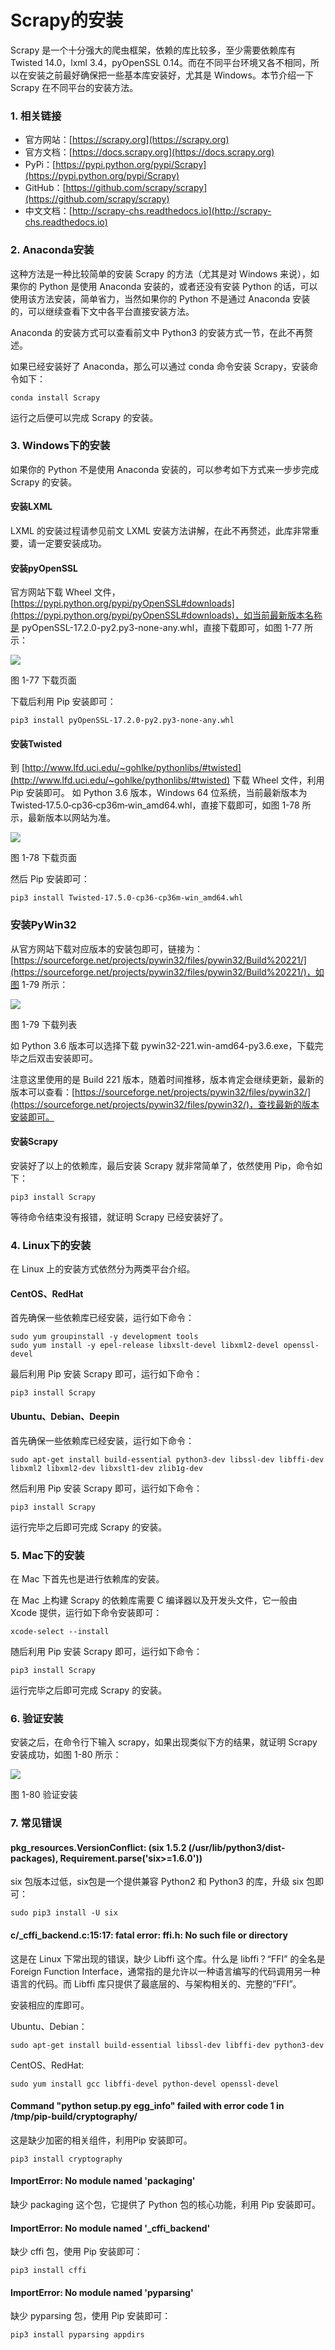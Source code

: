 # Scrapy的安装

Scrapy 是一个十分强大的爬虫框架，依赖的库比较多，至少需要依赖库有 Twisted 14.0，lxml 3.4，pyOpenSSL 0.14。而在不同平台环境又各不相同，所以在安装之前最好确保把一些基本库安装好，尤其是 Windows。本节介绍一下 Scrapy 在不同平台的安装方法。

### 1. 相关链接

* 官方网站：[https://scrapy.org](https://scrapy.org)
* 官方文档：[https://docs.scrapy.org](https://docs.scrapy.org)
* PyPi：[https://pypi.python.org/pypi/Scrapy](https://pypi.python.org/pypi/Scrapy)
* GitHub：[https://github.com/scrapy/scrapy](https://github.com/scrapy/scrapy)
* 中文文档：[http://scrapy-chs.readthedocs.io](http://scrapy-chs.readthedocs.io)

### 2. Anaconda安装

这种方法是一种比较简单的安装 Scrapy 的方法（尤其是对 Windows 来说），如果你的 Python 是使用 Anaconda 安装的，或者还没有安装 Python 的话，可以使用该方法安装，简单省力，当然如果你的 Python 不是通过 Anaconda 安装的，可以继续查看下文中各平台直接安装方法。

Anaconda 的安装方式可以查看前文中 Python3 的安装方式一节，在此不再赘述。

如果已经安装好了 Anaconda，那么可以通过 conda 命令安装 Scrapy，安装命令如下：

```
conda install Scrapy
```

运行之后便可以完成 Scrapy 的安装。

### 3. Windows下的安装

如果你的 Python 不是使用 Anaconda 安装的，可以参考如下方式来一步步完成 Scrapy 的安装。

#### 安装LXML

LXML 的安装过程请参见前文 LXML 安装方法讲解，在此不再赘述，此库非常重要，请一定要安装成功。

#### 安装pyOpenSSL

官方网站下载 Wheel 文件，[https://pypi.python.org/pypi/pyOpenSSL#downloads](https://pypi.python.org/pypi/pyOpenSSL#downloads)，如当前最新版本名称是 pyOpenSSL-17.2.0-py2.py3-none-any.whl，直接下载即可，如图 1-77 所示：

![](./pictures/1-77.jpg)

图 1-77 下载页面

下载后利用 Pip 安装即可：

```
pip3 install pyOpenSSL-17.2.0-py2.py3-none-any.whl
```

#### 安装Twisted

到 [http://www.lfd.uci.edu/~gohlke/pythonlibs/#twisted](http://www.lfd.uci.edu/~gohlke/pythonlibs/#twisted) 下载 Wheel 文件，利用 Pip 安装即可。
如 Python 3.6 版本，Windows 64 位系统，当前最新版本为 Twisted‑17.5.0‑cp36‑cp36m‑win_amd64.whl，直接下载即可，如图 1-78 所示，最新版本以网站为准。

![](./pictures/1-78.jpg)

图 1-78 下载页面

然后 Pip 安装即可：

```
pip3 install Twisted‑17.5.0‑cp36‑cp36m‑win_amd64.whl
```

### 安装PyWin32

从官方网站下载对应版本的安装包即可，链接为：[https://sourceforge.net/projects/pywin32/files/pywin32/Build%20221/](https://sourceforge.net/projects/pywin32/files/pywin32/Build%20221/)，如图 1-79 所示：

![](./pictures/1-79.jpg)

图 1-79 下载列表

如 Python 3.6 版本可以选择下载 pywin32-221.win-amd64-py3.6.exe，下载完毕之后双击安装即可。

注意这里使用的是 Build 221 版本，随着时间推移，版本肯定会继续更新，最新的版本可以查看：[https://sourceforge.net/projects/pywin32/files/pywin32/](https://sourceforge.net/projects/pywin32/files/pywin32/)，查找最新的版本安装即可。

#### 安装Scrapy

安装好了以上的依赖库，最后安装 Scrapy 就非常简单了，依然使用 Pip，命令如下：

```
pip3 install Scrapy
```

等待命令结束没有报错，就证明 Scrapy 已经安装好了。

### 4. Linux下的安装

在 Linux 上的安装方式依然分为两类平台介绍。

#### CentOS、RedHat

首先确保一些依赖库已经安装，运行如下命令：

```
sudo yum groupinstall -y development tools
sudo yum install -y epel-release libxslt-devel libxml2-devel openssl-devel
```

最后利用 Pip 安装 Scrapy 即可，运行如下命令：

```
pip3 install Scrapy
```

#### Ubuntu、Debian、Deepin

首先确保一些依赖库已经安装，运行如下命令：

```
sudo apt-get install build-essential python3-dev libssl-dev libffi-dev libxml2 libxml2-dev libxslt1-dev zlib1g-dev
```

然后利用 Pip 安装 Scrapy 即可，运行如下命令：

```
pip3 install Scrapy
```

运行完毕之后即可完成 Scrapy 的安装。

### 5. Mac下的安装

在 Mac 下首先也是进行依赖库的安装。

在 Mac 上构建 Scrapy 的依赖库需要 C 编译器以及开发头文件，它一般由 Xcode 提供，运行如下命令安装即可：

```
xcode-select --install
```

随后利用 Pip 安装 Scrapy 即可，运行如下命令：

```
pip3 install Scrapy
```

运行完毕之后即可完成 Scrapy 的安装。

### 6. 验证安装

安装之后，在命令行下输入 scrapy，如果出现类似下方的结果，就证明 Scrapy 安装成功，如图 1-80 所示：

![](./pictures/1-80.jpg)

图 1-80 验证安装

### 7. 常见错误

#### pkg_resources.VersionConflict: (six 1.5.2 (/usr/lib/python3/dist-packages), Requirement.parse('six>=1.6.0'))

six 包版本过低，six包是一个提供兼容 Python2 和 Python3 的库，升级 six 包即可：

```
sudo pip3 install -U six
```

#### c/_cffi_backend.c:15:17: fatal error: ffi.h: No such file or directory

这是在 Linux 下常出现的错误，缺少 Libffi 这个库。什么是 libffi？“FFI” 的全名是 Foreign Function Interface，通常指的是允许以一种语言编写的代码调用另一种语言的代码。而 Libffi 库只提供了最底层的、与架构相关的、完整的”FFI”。

安装相应的库即可。

Ubuntu、Debian：

```
sudo apt-get install build-essential libssl-dev libffi-dev python3-dev
```

CentOS、RedHat:

```
sudo yum install gcc libffi-devel python-devel openssl-devel
```

#### Command "python setup.py egg_info" failed with error code 1 in /tmp/pip-build/cryptography/

这是缺少加密的相关组件，利用Pip 安装即可。

```
pip3 install cryptography
```

#### ImportError: No module named 'packaging'

缺少 packaging 这个包，它提供了 Python 包的核心功能，利用 Pip 安装即可。

#### ImportError: No module named '_cffi_backend'

缺少 cffi 包，使用 Pip 安装即可：

```
pip3 install cffi  
```

#### ImportError: No module named 'pyparsing'

缺少 pyparsing 包，使用 Pip 安装即可：

```
pip3 install pyparsing appdirs
```

